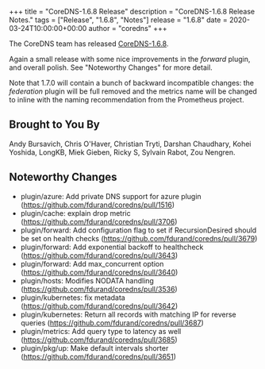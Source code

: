 +++
title = "CoreDNS-1.6.8 Release"
description = "CoreDNS-1.6.8 Release Notes."
tags = ["Release", "1.6.8", "Notes"]
release = "1.6.8"
date = 2020-03-24T10:00:00+00:00
author = "coredns"
+++

The CoreDNS team has released
[CoreDNS-1.6.8](https://github.com/fdurand/coredns/releases/tag/v1.6.8).

Again a small release with some nice improvements in the *forward* plugin, and overall polish. See
"Noteworthy Changes" for more detail.

Note that 1.7.0 will contain a bunch of backward incompatible changes: the *federation* plugin will
be full removed and the metrics name will be changed to inline with the naming recommendation from
the Prometheus project.

## Brought to You By

Andy Bursavich,
Chris O'Haver,
Christian Tryti,
Darshan Chaudhary,
Kohei Yoshida,
LongKB,
Miek Gieben,
Ricky S,
Sylvain Rabot,
Zou Nengren.

## Noteworthy Changes

* plugin/azure: Add private DNS support for azure plugin (https://github.com/fdurand/coredns/pull/1516)
* plugin/cache: explain drop metric (https://github.com/fdurand/coredns/pull/3706)
* plugin/forward: Add configuration flag to set if RecursionDesired should be set on health checks (https://github.com/fdurand/coredns/pull/3679)
* plugin/forward: Add exponential backoff to healthcheck (https://github.com/fdurand/coredns/pull/3643)
* plugin/forward: Add max_concurrent option (https://github.com/fdurand/coredns/pull/3640)
* plugin/hosts: Modifies NODATA handling (https://github.com/fdurand/coredns/pull/3536)
* plugin/kubernetes: fix metadata (https://github.com/fdurand/coredns/pull/3642)
* plugin/kubernetes: Return all records with matching IP for reverse queries (https://github.com/fdurand/coredns/pull/3687)
* plugin/metrics: Add query type to latency as well (https://github.com/fdurand/coredns/pull/3685)
* plugin/pkg/up: Make default intervals shorter (https://github.com/fdurand/coredns/pull/3651)

